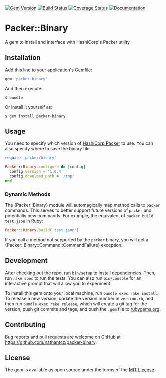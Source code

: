 [![Gem Version](https://badge.fury.io/rb/packer-binary.svg)](https://badge.fury.io/rb/packer-binary)
[![Build Status](https://travis-ci.org/NathanTCz/packer-binary.svg?branch=master)](https://travis-ci.org/NathanTCz/packer-binary)
[![Coverage Status](https://coveralls.io/repos/github/NathanTCz/packer-binary/badge.svg?branch=master)](https://coveralls.io/github/NathanTCz/packer-binary?branch=master)
[![Documentation](http://img.shields.io/badge/docs-rdoc.info-blue.svg)](http://www.rubydoc.info/gems/packer-binary)

# Packer::Binary

A gem to install and interface with HashiCorp's Packer utility

## Installation

Add this line to your application's Gemfile:

```ruby
gem 'packer-binary'
```

And then execute:

    $ bundle

Or install it yourself as:

    $ gem install packer-binary

## Usage
You need to specify which version of [HashiCorp Packer](https://www.packer.io/downloads.html) to use. You can also specify where to save the binary file.

```ruby
require 'packer/binary'

Packer::Binary.configure do |config|
  config.version = '1.0.4'
  config.download_path = '/tmp'
end
```

### Dynamic Methods
The {Packer::Binary} module will automagically map method calls to `packer` commands. This serves to better support future versions of `packer` and potentially new commands. For example, the equivalent of `packer build test.json` in Ruby:

```ruby
Packer::Binary.build('test.json')
```

If you call a method not supported by the `packer` binary, you will get a {Packer::Binary::Command::CommandFailure} exception.

## Development

After checking out the repo, run `bin/setup` to install dependencies. Then, run `rake spec` to run the tests. You can also run `bin/console` for an interactive prompt that will allow you to experiment.

To install this gem onto your local machine, run `bundle exec rake install`. To release a new version, update the version number in `version.rb`, and then run `bundle exec rake release`, which will create a git tag for the version, push git commits and tags, and push the `.gem` file to [rubygems.org](https://rubygems.org).

## Contributing

Bug reports and pull requests are welcome on GitHub at https://github.com/nathantcz/packer-binary.

## License

The gem is available as open source under the terms of the [MIT License](http://opensource.org/licenses/MIT).
